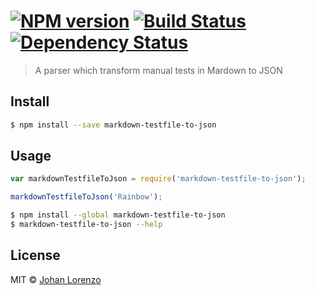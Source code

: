 #  [![NPM version][npm-image]][npm-url] [![Build Status][travis-image]][travis-url] [![Dependency Status][daviddm-image]][daviddm-url]

> A parser which transform manual tests in Mardown to JSON


## Install

```sh
$ npm install --save markdown-testfile-to-json
```


## Usage

```js
var markdownTestfileToJson = require('markdown-testfile-to-json');

markdownTestfileToJson('Rainbow');
```

```sh
$ npm install --global markdown-testfile-to-json
$ markdown-testfile-to-json --help
```


## License

MIT © [Johan Lorenzo]()


[npm-image]: https://badge.fury.io/js/markdown-testfile-to-json.svg
[npm-url]: https://npmjs.org/package/markdown-testfile-to-json
[travis-image]: https://travis-ci.org/JohanLorenzo/markdown-testfile-to-json.svg?branch=master
[travis-url]: https://travis-ci.org/JohanLorenzo/markdown-testfile-to-json
[daviddm-image]: https://david-dm.org/JohanLorenzo/markdown-testfile-to-json.svg?theme=shields.io
[daviddm-url]: https://david-dm.org/JohanLorenzo/markdown-testfile-to-json
